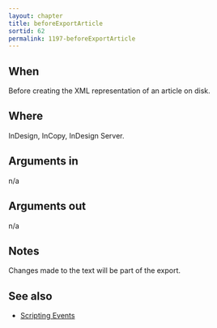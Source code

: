 ```yaml
---
layout: chapter
title: beforeExportArticle
sortid: 62
permalink: 1197-beforeExportArticle
---
```


## When 
Before creating the XML representation of an article on disk.

## Where 
InDesign, InCopy, InDesign Server.

## Arguments in 
n/a

## Arguments out 
n/a

## Notes 
Changes made to the text will be part of the export.

## See also
* [Scripting Events](../../ScriptingEvents/index.md)